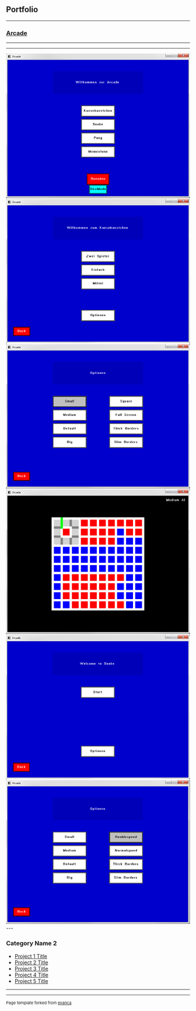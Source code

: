 ## Portfolio

---

### [Arcade](https://github.com/Conqueror933/Arcade)

<!--[Project 1 Title](/sample_page)
<img src="images/dummy_thumbnail.jpg?raw=true"/> -->

---
<!--[Project 2 Title](/pdf/sample_presentation.pdf)
<img src="images/dummy_thumbnail.jpg?raw=true"/> -->

---
<!--[Arcade](https://github.com/Conqueror933/Arcade)-->
<img src="ArcadeMainMenu.PNG?raw=true"/>
<img src="KäsekästchenMainMenu.png?raw=true"/>
<img src="KäsekästchenOptionsMenu.png?raw=true"/>
<img src="KäsekästchenGame.png?raw=true"/>
<img src="SnakeMainMenu.png?raw=true"/>
<img src="SnakeOptionsMenu.png?raw=true"/>
---

### Category Name 2

- [Project 1 Title](http://example.com/)
- [Project 2 Title](http://example.com/)
- [Project 3 Title](http://example.com/)
- [Project 4 Title](http://example.com/)
- [Project 5 Title](http://example.com/)

---




---
<p style="font-size:11px">Page template forked from <a href="https://github.com/evanca/quick-portfolio">evanca</a></p>
<!-- Remove above link if you don't want to attibute -->
